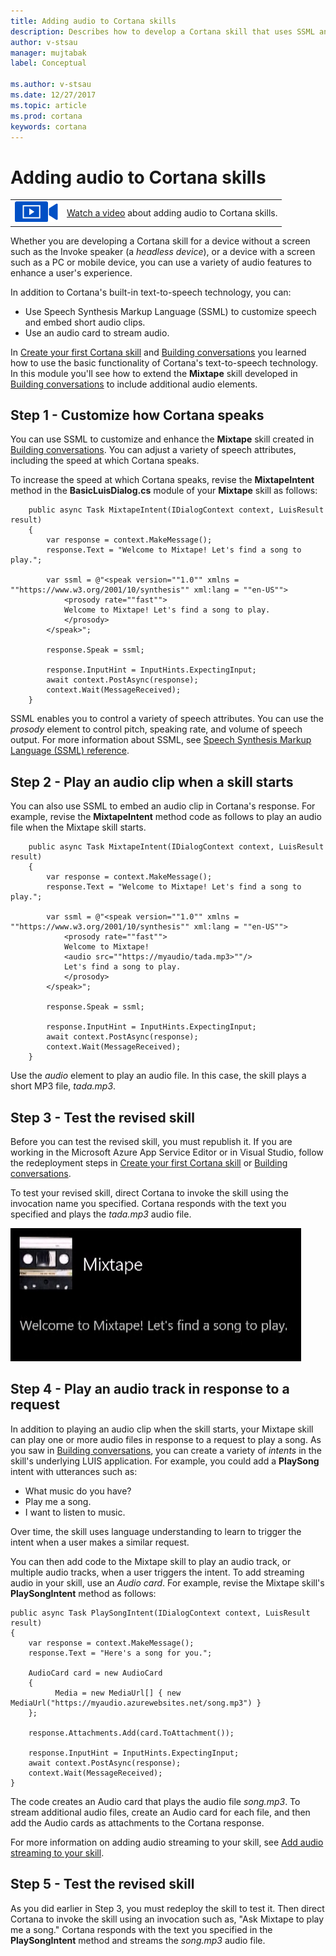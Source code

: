 ```yaml
---
title: Adding audio to Cortana skills
description: Describes how to develop a Cortana skill that uses SSML and streaming audio.
author: v-stsau
manager: mujtabak
label: Conceptual

ms.author: v-stsau
ms.date: 12/27/2017
ms.topic: article
ms.prod: cortana
keywords: cortana
--- 
```


# Adding audio to Cortana skills

|   |   |
| - | - |
| ![](../images/video-icon.png) | [Watch a video](https://mva.microsoft.com/en-US/training-courses/getting-started-with-cortana-skills-18241?l=drnIMQfnE_7211787171) about adding audio to Cortana skills. |


Whether you are developing a Cortana skill for a device without a screen such as the Invoke speaker (a *headless device*), or a device with a screen such as a PC or mobile device, you can use a variety of audio features to enhance a user's experience. 

In addition to Cortana's built-in text-to-speech technology, you can:

* Use Speech Synthesis Markup Language (SSML) to customize speech and embed short audio clips. 
* Use an audio card to stream audio.

In [Create your first Cortana skill](https://docs.microsoft.com/en-us/cortana/skills/mva22-hello-world) and [Building conversations](https://docs.microsoft.com/en-us/cortana/skills/mva32-building-conversations) you learned how to use the basic functionality of Cortana's text-to-speech technology. In this module you'll see how to extend the **Mixtape** skill developed in [Building conversations](https://docs.microsoft.com/en-us/cortana/skills/mva32-building-conversations) to include additional audio elements.

## Step 1 - Customize how Cortana speaks

You can use SSML to customize and enhance the **Mixtape** skill created in [Building conversations](https://docs.microsoft.com/en-us/cortana/skills/mva32-building-conversations). You can adjust a variety of speech attributes, including the speed at which Cortana speaks.

To increase the speed at which Cortana speaks, revise the **MixtapeIntent** method in the **BasicLuisDialog.cs** module of your **Mixtape** skill as follows:

        public async Task MixtapeIntent(IDialogContext context, LuisResult result)
        {
            var response = context.MakeMessage();
            response.Text = "Welcome to Mixtape! Let's find a song to play.";

            var ssml = @"<speak version=""1.0"" xmlns = ""https://www.w3.org/2001/10/synthesis"" xml:lang = ""en-US""> 
                <prosody rate=""fast"">
                Welcome to Mixtape! Let's find a song to play. 
                </prosody>
            </speak>";

            response.Speak = ssml;

            response.InputHint = InputHints.ExpectingInput;
            await context.PostAsync(response);
            context.Wait(MessageReceived);
        }

SSML enables you to control a variety of speech attributes. You can use the *prosody* element to control pitch, speaking rate, and volume of speech output. For more information about SSML, see [Speech Synthesis Markup Language (SSML) reference](https://docs.microsoft.com/en-us/cortana/skills/speech-synthesis-markup-language).

## Step 2 - Play an audio clip when a skill starts

You can also use SSML to embed an audio clip in Cortana's response. For example, revise the **MixtapeIntent** method code as follows to play an audio file when the Mixtape skill starts.

        public async Task MixtapeIntent(IDialogContext context, LuisResult result)
        {
            var response = context.MakeMessage();
            response.Text = "Welcome to Mixtape! Let's find a song to play.";

            var ssml = @"<speak version=""1.0"" xmlns = ""https://www.w3.org/2001/10/synthesis"" xml:lang = ""en-US""> 
                <prosody rate=""fast"">
                Welcome to Mixtape! 
                <audio src=""https://myaudio/tada.mp3>""/>
                Let's find a song to play. 
                </prosody>
            </speak>";

            response.Speak = ssml;

            response.InputHint = InputHints.ExpectingInput;
            await context.PostAsync(response);
            context.Wait(MessageReceived);
        }

Use the *audio* element to play an audio file. In this case, the skill plays a short MP3 file, *tada.mp3*.

## Step 3 - Test the revised skill

Before you can test the revised skill, you must republish it. If you are working in the Microsoft Azure App Service Editor or in Visual Studio, follow the redeployment steps in [Create your first Cortana skill](https://docs.microsoft.com/en-us/cortana/skills/mva22-hello-world) or [Building conversations](https://docs.microsoft.com/en-us/cortana/skills/mva32-building-conversations).

To test your revised skill, direct Cortana to invoke the skill using the invocation name you specified. Cortana responds with the text you specified and plays the *tada.mp3* audio file.

![Play Audio](../images/mva41-tada.png)

## Step 4 - Play an audio track in response to a request

In addition to playing an audio clip when the skill starts, your Mixtape skill can play one or more audio files in response to a request to play a song. As you saw in [Building conversations](https://docs.microsoft.com/en-us/cortana/skills/mva32-building-conversations), you can create a variety of *intents* in the skill's underlying LUIS application. For example, you could add a **PlaySong** intent with utterances such as:

* What music do you have?
* Play me a song.
* I want to listen to music.

Over time, the skill uses language understanding to learn to trigger the intent when a user makes a similar request.

You can then add code to the Mixtape skill to play an audio track, or multiple audio tracks, when a user triggers the intent. To add streaming audio in your skill, use an *Audio card*. For example, revise the Mixtape skill's **PlaySongIntent** method as follows:

    public async Task PlaySongIntent(IDialogContext context, LuisResult result)
    {
        var response = context.MakeMessage();
        response.Text = "Here's a song for you.";

        AudioCard card = new AudioCard
        { 
              Media = new MediaUrl[] { new MediaUrl("https://myaudio.azurewebsites.net/song.mp3") }
        };

        response.Attachments.Add(card.ToAttachment());

        response.InputHint = InputHints.ExpectingInput;
        await context.PostAsync(response);
        context.Wait(MessageReceived);
    }

The code creates an Audio card that plays the audio file *song.mp3*. To stream additional audio files, create an Audio card for each file, and then add the Audio cards as attachments to the Cortana response.

For more information on adding audio streaming to your skill, see [Add audio streaming to your skill](https://docs.microsoft.com/en-us/cortana/skills/audio-streaming).

## Step 5 - Test the revised skill

As you did earlier in Step 3, you must redeploy the skill to test it. Then direct Cortana to invoke the skill using an invocation such as, "Ask Mixtape to play me a song." Cortana responds with the text you specified in the **PlaySongIntent** method and streams the *song.mp3* audio file.
